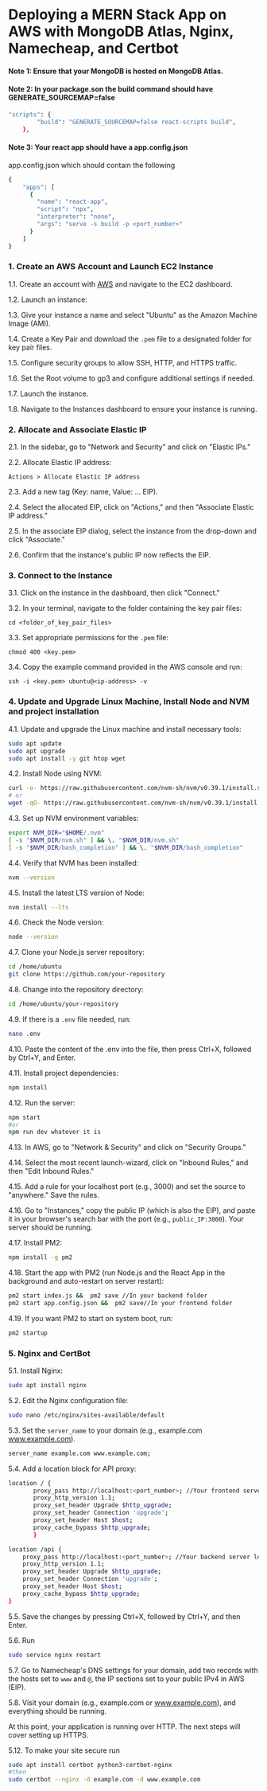 # Deploying a MERN Stack App on AWS with MongoDB Atlas, Nginx, Namecheap, and Certbot

#### Note 1: Ensure that your MongoDB is hosted on MongoDB Atlas.

#### Note 2: In your package.son the build command should have GENERATE_SOURCEMAP=false

```bash
"scripts": {
        "build": "GENERATE_SOURCEMAP=false react-scripts build",
    },
```

#### Note 3: Your react app should have a app.config.json
app.config.json which should contain the following
```bash
{
    "apps": [
      {
        "name": "react-app",
        "script": "npx",
        "interpreter": "none",
        "args": "serve -s build -p <port_number>"
      }
    ]
}
```

### 1. Create an AWS Account and Launch EC2 Instance

1.1. Create an account with [AWS](https://aws.amazon.com/) and navigate to the EC2 dashboard.

1.2. Launch an instance:

1.3. Give your instance a name and select "Ubuntu" as the Amazon Machine Image (AMI).

1.4. Create a Key Pair and download the `.pem` file to a designated folder for key pair files.

1.5. Configure security groups to allow SSH, HTTP, and HTTPS traffic.

1.6. Set the Root volume to gp3 and configure additional settings if needed.

1.7. Launch the instance.

1.8. Navigate to the Instances dashboard to ensure your instance is running.

### 2. Allocate and Associate Elastic IP

2.1. In the sidebar, go to "Network and Security" and click on "Elastic IPs."

2.2. Allocate Elastic IP address:
 ```
 Actions > Allocate Elastic IP address
 ```

2.3. Add a new tag (Key: name, Value: ... EIP).

2.4. Select the allocated EIP, click on "Actions," and then "Associate Elastic IP address."

2.5. In the associate EIP dialog, select the instance from the drop-down and click "Associate."

2.6. Confirm that the instance's public IP now reflects the EIP.

### 3. Connect to the Instance

3.1. Click on the instance in the dashboard, then click "Connect."

3.2. In your terminal, navigate to the folder containing the key pair files:
 ```
 cd <folder_of_key_pair_files>
 ```

3.3. Set appropriate permissions for the `.pem` file:
 ```
 chmod 400 <key.pem>
 ```

3.4. Copy the example command provided in the AWS console and run:
 ```
 ssh -i <key.pem> ubuntu@<ip-address> -v
 ```

### 4. Update and Upgrade Linux Machine, Install Node and NVM and project installation

4.1. Update and upgrade the Linux machine and install necessary tools:
 ```bash
 sudo apt update
 sudo apt upgrade
 sudo apt install -y git htop wget
 ```

4.2. Install Node using NVM:
 ```bash
 curl -o- https://raw.githubusercontent.com/nvm-sh/nvm/v0.39.1/install.sh | bash
 # or
 wget -qO- https://raw.githubusercontent.com/nvm-sh/nvm/v0.39.1/install.sh | bash
 ```

4.3. Set up NVM environment variables:
 ```bash
 export NVM_DIR="$HOME/.nvm"
 [ -s "$NVM_DIR/nvm.sh" ] && \. "$NVM_DIR/nvm.sh"
 [ -s "$NVM_DIR/bash_completion" ] && \. "$NVM_DIR/bash_completion"
 ```

4.4. Verify that NVM has been installed:
 ```bash
 nvm --version
 ```

4.5. Install the latest LTS version of Node:
 ```bash
 nvm install --lts
 ```

4.6. Check the Node version:
 ```bash
 node --version
 ```

4.7. Clone your Node.js server repository:
 ```bash
 cd /home/ubuntu
 git clone https://github.com/your-repository
 ```

4.8. Change into the repository directory:
 ```bash
 cd /home/ubuntu/your-repository
 ```

4.9. If there is a `.env` file needed, run:
 ```bash
 nano .env
 ```

4.10. Paste the content of the .env into the file, then press Ctrl+X, followed by Ctrl+Y, and Enter.

4.11. Install project dependencies:
 ```bash
 npm install
 ```

4.12. Run the server:
 ```bash
 npm start
#or
npm run dev whatever it is
 ```

4.13. In AWS, go to "Network & Security" and click on "Security Groups."

4.14. Select the most recent launch-wizard, click on "Inbound Rules," and then "Edit Inbound Rules."

4.15. Add a rule for your localhost port (e.g., 3000) and set the source to "anywhere." Save the rules.

4.16. Go to "Instances," copy the public IP (which is also the EIP), and paste it in your browser's search bar with the port (e.g., `public_IP:3000`). Your server should be running.

4.17. Install PM2:
 ```bash
 npm install -g pm2
 ```

4.18. Start the app with PM2 (run Node.js and the React App in the background and auto-restart on server restart):
 ```bash
 pm2 start index.js &&  pm2 save //In your backend folder
 pm2 start app.config.json &&  pm2 save//In your frontend folder
 ```

4.19. If you want PM2 to start on system boot, run:
 ```bash
 pm2 startup
 ```
### 5. Nginx and CertBot

5.1. Install Nginx:
 ```bash
 sudo apt install nginx
 ```
5.2. Edit the Nginx configuration file:
 ```bash
 sudo nano /etc/nginx/sites-available/default
 ```

5.3. Set the `server_name` to your domain (e.g., example.com www.example.com).
```bash
server_name example.com www.example.com;
```

5.4. Add a location block for API proxy:
 ```bash
location / {
        proxy_pass http://localhost:<port_number>; //Your frontend server localhost
        proxy_http_version 1.1;
        proxy_set_header Upgrade $http_upgrade;
        proxy_set_header Connection 'upgrade';
        proxy_set_header Host $host;
        proxy_cache_bypass $http_upgrade;
        }

 location /api {
     proxy_pass http://localhost:<port_number>; //Your backend server localhost
     proxy_http_version 1.1;
     proxy_set_header Upgrade $http_upgrade;
     proxy_set_header Connection 'upgrade';
     proxy_set_header Host $host;
     proxy_cache_bypass $http_upgrade;
 }
 ```

5.5. Save the changes by pressing Ctrl+X, followed by Ctrl+Y, and then Enter.

5.6. Run
 ```bash
 sudo service nginx restart
 ```

5.7. Go to Namecheap's DNS settings for your domain, add two records with the hosts set to `www` and `@`, the IP sections set to your public IPv4 in AWS (EIP).

5.8. Visit your domain (e.g., example.com or www.example.com), and everything should be running.

At this point, your application is running over HTTP. The next steps will cover setting up HTTPS.

5.12. To make your site secure run
```bash
sudo apt install certbot python3-certbot-nginx
#then
sudo certbot --nginx -d example.com -d www.example.com
```
